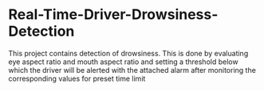 # Real-Time-Driver-Drowsiness-Detection
This project contains detection of drowsiness. This is done by evaluating eye aspect ratio and mouth aspect ratio and setting a threshold below which the driver will be alerted with the attached alarm after monitoring the corresponding values for preset time limit
